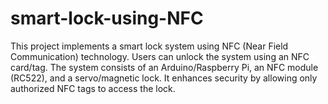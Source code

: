 # smart-lock-using-NFC
This project implements a smart lock system using NFC (Near Field Communication) technology. Users can unlock the system using an NFC card/tag. The system consists of an Arduino/Raspberry Pi, an NFC module (RC522), and a servo/magnetic lock. It enhances security by allowing only authorized NFC tags to access the lock.
